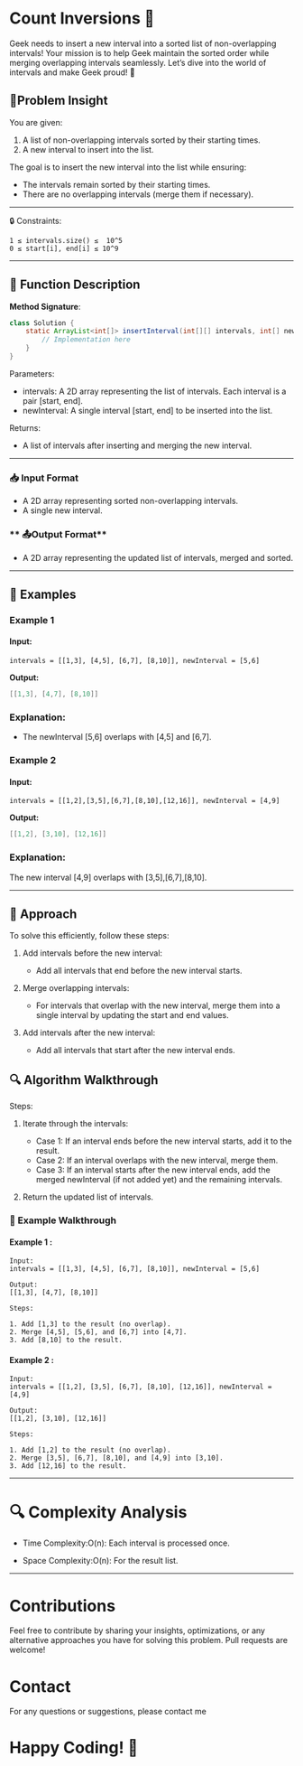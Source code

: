 # Count Inversions 🧮

Geek needs to insert a new interval into a sorted list of non-overlapping intervals! Your mission is to help Geek maintain the sorted order while merging overlapping intervals seamlessly. Let’s dive into the world of intervals and make Geek proud! 🚀

## 📝Problem Insight

You are given:

1. A list of non-overlapping intervals sorted by their starting times.
2. A new interval to insert into the list.

The goal is to insert the new interval into the list while ensuring:

- The intervals remain sorted by their starting times.
- There are no overlapping intervals (merge them if necessary).

---

🔒 Constraints:

```
1 ≤ intervals.size() ≤  10^5
0 ≤ start[i], end[i] ≤ 10^9
```

---

## 📜 Function Description

**Method Signature**:

```java
class Solution {
    static ArrayList<int[]> insertInterval(int[][] intervals, int[] newInterval) {
        // Implementation here
    }
}
```

Parameters:

- intervals: A 2D array representing the list of intervals. Each interval is a pair [start, end].
- newInterval: A single interval [start, end] to be inserted into the list.

Returns:

- A list of intervals after inserting and merging the new interval.

---

### **📥 Input Format**

- A 2D array representing sorted non-overlapping intervals.
- A single new interval.

### ** 📤Output Format**

- A 2D array representing the updated list of intervals, merged and sorted.

---

## 🧩 Examples

### Example 1

#### Input:

```
intervals = [[1,3], [4,5], [6,7], [8,10]], newInterval = [5,6]
```

**Output:**

```java
[[1,3], [4,7], [8,10]]
```

### Explanation:

- The newInterval [5,6] overlaps with [4,5] and [6,7].

### Example 2

#### Input:

```
intervals = [[1,2],[3,5],[6,7],[8,10],[12,16]], newInterval = [4,9]
```

**Output:**

```java
[[1,2], [3,10], [12,16]]
```

### Explanation:

The new interval [4,9] overlaps with [3,5],[6,7],[8,10].

---

## 🔧 Approach

To solve this efficiently, follow these steps:

1. Add intervals before the new interval:

   - Add all intervals that end before the new interval starts.

2. Merge overlapping intervals:

   - For intervals that overlap with the new interval, merge them into a single interval by updating the start and end values.

3. Add intervals after the new interval:

   - Add all intervals that start after the new interval ends.

## 🔍 Algorithm Walkthrough

Steps:

1.  Iterate through the intervals:

    - Case 1: If an interval ends before the new interval starts, add it to the result.
    - Case 2: If an interval overlaps with the new interval, merge them.
    - Case 3: If an interval starts after the new interval ends, add the merged newInterval (if not added yet) and the remaining intervals.

2.  Return the updated list of intervals.

### 🚀 Example Walkthrough

#### Example 1 :

```
Input:
intervals = [[1,3], [4,5], [6,7], [8,10]], newInterval = [5,6]

Output:
[[1,3], [4,7], [8,10]]

Steps:

1. Add [1,3] to the result (no overlap).
2. Merge [4,5], [5,6], and [6,7] into [4,7].
3. Add [8,10] to the result.

```

#### Example 2 :

```
Input:
intervals = [[1,2], [3,5], [6,7], [8,10], [12,16]], newInterval = [4,9]

Output:
[[1,2], [3,10], [12,16]]

Steps:

1. Add [1,2] to the result (no overlap).
2. Merge [3,5], [6,7], [8,10], and [4,9] into [3,10].
3. Add [12,16] to the result.

```

---

# 🔍 Complexity Analysis

- Time Complexity:O(n): Each interval is processed once.

- Space Complexity:O(n): For the result list.

---

# Contributions

Feel free to contribute by sharing your insights, optimizations, or any alternative approaches you have for solving this problem. Pull requests are welcome!

# Contact

For any questions or suggestions, please contact me

# Happy Coding! 🚀
